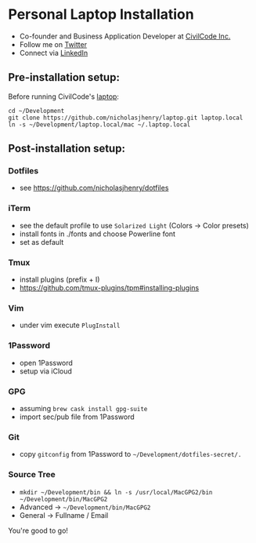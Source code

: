 # Personal Laptop Installation

- Co-founder and Business Application Developer at [CivilCode Inc.](http://www.civilcode.io)
- Follow me on [Twitter](http://www.twitter.com/nicholasjhenry)
- Connect via [LinkedIn](http://ca.linkedin.com/in/nicholasjhenry)

## Pre-installation setup:

Before running CivilCode's [laptop](https://github.com/civilcode/laptop):

    cd ~/Development
    git clone https://github.com/nicholasjhenry/laptop.git laptop.local
    ln -s ~/Development/laptop.local/mac ~/.laptop.local

## Post-installation setup:

### Dotfiles

- see https://github.com/nicholasjhenry/dotfiles

### iTerm

- see the default profile to use `Solarized Light` (Colors -> Color presets)
- install fonts in ./fonts and choose Powerline font
- set as default

### Tmux

- install plugins (prefix + I)
- https://github.com/tmux-plugins/tpm#installing-plugins

### Vim

- under vim execute `PlugInstall`

### 1Password

- open 1Password
- setup via iCloud

### GPG

- assuming `brew cask install gpg-suite`
- import sec/pub file from 1Password

### Git

- copy `gitconfig` from 1Password to `~/Development/dotfiles-secret/.`

### Source Tree

- `mkdir ~/Development/bin && ln -s /usr/local/MacGPG2/bin ~/Development/bin/MacGPG2`
- Advanced -> `~/Development/bin/MacGPG2`
- General -> Fullname / Email

You're good to go!
